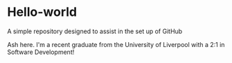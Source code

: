 # Hello-world
A simple repository designed to assist in the set up of GitHub

Ash here. I'm a recent graduate from the University of Liverpool with a 2:1 in Software Development!
